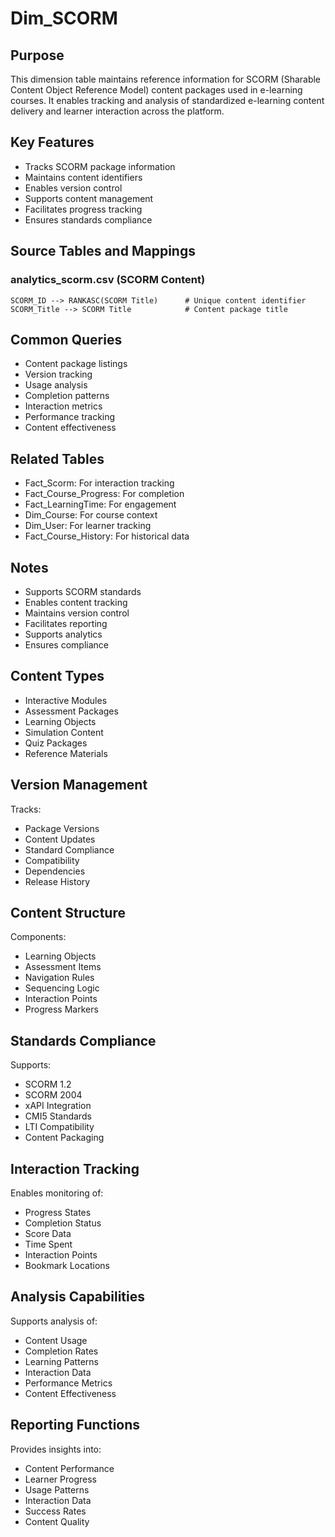 # Dim_SCORM

## Purpose
This dimension table maintains reference information for SCORM (Sharable Content Object Reference Model) content packages used in e-learning courses. It enables tracking and analysis of standardized e-learning content delivery and learner interaction across the platform.

## Key Features
- Tracks SCORM package information
- Maintains content identifiers
- Enables version control
- Supports content management
- Facilitates progress tracking
- Ensures standards compliance

## Source Tables and Mappings

### analytics_scorm.csv (SCORM Content)
    SCORM_ID --> RANKASC(SCORM Title)      # Unique content identifier
    SCORM_Title --> SCORM Title            # Content package title

## Common Queries
- Content package listings
- Version tracking
- Usage analysis
- Completion patterns
- Interaction metrics
- Performance tracking
- Content effectiveness

## Related Tables
- Fact_Scorm: For interaction tracking
- Fact_Course_Progress: For completion
- Fact_LearningTime: For engagement
- Dim_Course: For course context
- Dim_User: For learner tracking
- Fact_Course_History: For historical data

## Notes
- Supports SCORM standards
- Enables content tracking
- Maintains version control
- Facilitates reporting
- Supports analytics
- Ensures compliance

## Content Types
- Interactive Modules
- Assessment Packages
- Learning Objects
- Simulation Content
- Quiz Packages
- Reference Materials

## Version Management
Tracks:
- Package Versions
- Content Updates
- Standard Compliance
- Compatibility
- Dependencies
- Release History

## Content Structure
Components:
- Learning Objects
- Assessment Items
- Navigation Rules
- Sequencing Logic
- Interaction Points
- Progress Markers

## Standards Compliance
Supports:
- SCORM 1.2
- SCORM 2004
- xAPI Integration
- CMI5 Standards
- LTI Compatibility
- Content Packaging

## Interaction Tracking
Enables monitoring of:
- Progress States
- Completion Status
- Score Data
- Time Spent
- Interaction Points
- Bookmark Locations

## Analysis Capabilities
Supports analysis of:
- Content Usage
- Completion Rates
- Learning Patterns
- Interaction Data
- Performance Metrics
- Content Effectiveness

## Reporting Functions
Provides insights into:
- Content Performance
- Learner Progress
- Usage Patterns
- Interaction Data
- Success Rates
- Content Quality 